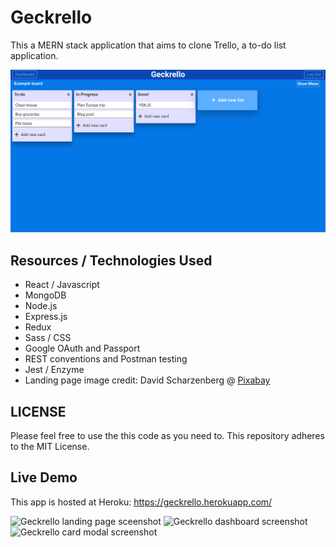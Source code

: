 # Geckrello

This a MERN stack application that aims to clone Trello, a to-do list application.

![Geckrello board page screenshot](https://raw.githubusercontent.com/DanielJWagener/geckrello/master/client/public/img/screenshotForREADME.png)

## Resources / Technologies Used

- React / Javascript
- MongoDB
- Node.js
- Express.js
- Redux
- Sass / CSS
- Google OAuth and Passport
- REST conventions and Postman testing
- Jest / Enzyme
- Landing page image credit: David Scharzenberg @ [Pixabay](https://pixabay.com/photos/business-computer-mobile-smartphone-2846221/)

## LICENSE

Please feel free to use the this code as you need to. This repository adheres to the MIT License.

## Live Demo

This app is hosted at Heroku: https://geckrello.herokuapp.com/

![Geckrello landing page sceenshot](https://user-images.githubusercontent.com/19884641/97692912-c5af5f80-1a76-11eb-9c74-b58bf4a98736.png)
![Geckrello dashboard screenshot](https://user-images.githubusercontent.com/19884641/97692904-c3e59c00-1a76-11eb-833f-36d5c963b826.png)
![Geckrello card modal screenshot](https://user-images.githubusercontent.com/19884641/97692901-c21bd880-1a76-11eb-9265-cf211565e92d.png)


